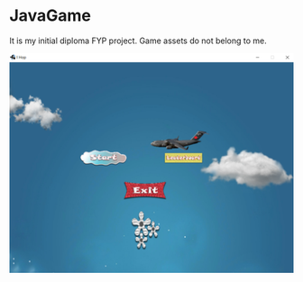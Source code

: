 # JavaGame

It is my initial diploma FYP project. 
Game assets do not belong to me.

![alt text](https://github.com/Imtiaz4201/JavaGame/blob/main/Screenshot%202021-04-26%20001109.png)

